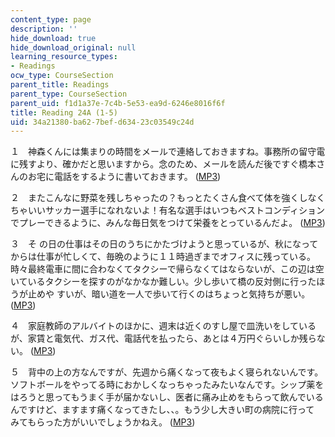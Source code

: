 ```yaml
---
content_type: page
description: ''
hide_download: true
hide_download_original: null
learning_resource_types:
- Readings
ocw_type: CourseSection
parent_title: Readings
parent_type: CourseSection
parent_uid: f1d1a37e-7c4b-5e53-ea9d-6246e8016f6f
title: Reading 24A (1-5)
uid: 34a21380-ba62-7bef-d634-23c03549c24d
---
```


１　神森くんには集まりの時間をメールで連絡しておきますね。事務所の留守電に残すより、確かだと思いますから。念のため、メールを読んだ後ですぐ橋本さんのお宅に電話をするように書いておきます。 ([MP3](/ans7870/21f/21f.505/f05/audio/Lesson24A-1.mp3))

２　またこんなに野菜を残しちゃったの？もっとたくさん食べて体を強くしなくちゃいいサッカー選手になれないよ！有名な選手はいつもベストコンディションでプレーできるように、みんな毎日気をつけて栄養をとっているんだよ。 ([MP3](/ans7870/21f/21f.505/f05/audio/Lesson24A-2.mp3))

３　そ の日の仕事はその日のうちにかたづけようと思っているが、秋になってからは仕事が忙しくて、毎晩のように１１時過ぎまでオフィスに残っている。時々最終電車に間に合わなくてタクシーで帰らなくてはならないが、この辺は空いているタクシーを探すのがなかなか難しい。少し歩いて橋の反対側に行ったほうが止めや すいが、暗い道を一人で歩いて行くのはちょっと気持ちが悪い。 ([MP3](/ans7870/21f/21f.505/f05/audio/Lesson24A-3.mp3))

４　家庭教師のアルバイトのほかに、週末は近くのすし屋で皿洗いをしているが、家賃と電気代、ガス代、電話代を払ったら、あとは４万円ぐらいしか残らない。 ([MP3](/ans7870/21f/21f.505/f05/audio/Lesson24A-4.mp3))

５　背中の上の方なんですが、先週から痛くなって夜もよく寝られないんです。ソフトボールをやってる時におかしくなっちゃったみたいなんです。シップ薬をはろうと思ってもうまく手が届かないし、医者に痛み止めをもらって飲んでいるんですけど、ますます痛くなってきたし、、。もう少し大きい町の病院に行って みてもらった方がいいでしょうかねえ。 ([MP3](/ans7870/21f/21f.505/f05/audio/Lesson24A-5.mp3))